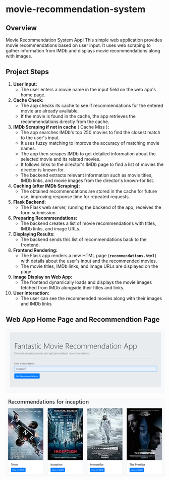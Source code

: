 # movie-recommendation-system

## Overview

Movie Recommendation System App! This simple web application provides movie recommendations based on user input. It uses web scraping to gather information from IMDb and displays movie recommendations along with images. 

##  Project Steps

1. **User Input:**
    - The user enters a movie name in the input field on the web app's home page.
2. **Cache Check:**
    - The app checks its cache to see if recommendations for the entered movie are already available.
    - If the movie is found in the cache, the app retrieves the recommendations directly from the cache.
3. **IMDb Scraping if not in cache** ( Cache Miss )**:**
    - The app searches IMDb's top 250 movies to find the closest match to the user's input.
    - It uses fuzzy matching to improve the accuracy of matching movie names.
    - The app then scrapes IMDb to get detailed information about the selected movie and its related movies.
    - It follows links to the director's IMDb page to find a list of movies the director is known for.
    - The backend extracts relevant information such as movie titles, IMDb links, and movie images from the director's known-for list.
4. **Caching (after IMDb Scraping):**
    - The obtained recommendations are stored in the cache for future use, improving response time for repeated requests.
5. **Flask Backend:**
    - The Flask web server, running the backend of the app, receives the form submission.
6. **Preparing Recommendations:**
    - The backend creates a list of movie recommendations with titles, IMDb links, and image URLs.
7. **Displaying Results:**
    - The backend sends this list of recommendations back to the frontend.
8. **Frontend Rendering:**
    - The Flask app renders a new HTML page (**`recommendations.html`**) with details about the user's input and the recommended movies.
    - The movie titles, IMDb links, and image URLs are displayed on the page.
9. **Image Display on Web App:**
    - The frontend dynamically loads and displays the movie images fetched from IMDb alongside their titles and links.
10. **User Interaction:**
    - The user can see the recommended movies along with their images and IMDb links
   
## Web App Home Page and Recommendtion Page
![Image](input.png)

![Image](recommendtion.png)
